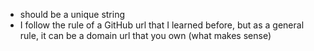 - should be a unique string
- I follow the rule of a GitHub url that I learned before, but as a general rule, it can be a domain url that you own (what makes sense)